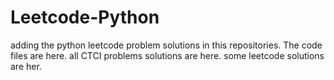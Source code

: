 # Leetcode-Python
adding the python leetcode problem solutions in this repositories. 
The code files are here.
all CTCI problems solutions are here.
some leetcode solutions are her.
















































































































































































































































































































































































































































































































































































































































































































































































































































































































































































